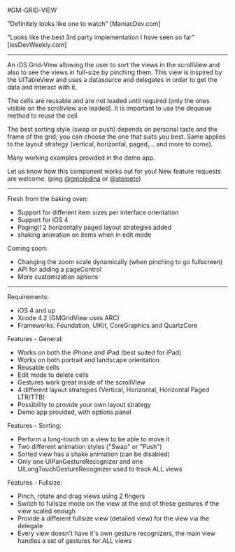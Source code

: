 #GM-GRID-VIEW

"Definitely looks like one to watch" [ManiacDev.com]

"Looks like the best 3rd party implementation I have seen so far" [iosDevWeekly.com]

---

An iOS Grid-View allowing the user to sort the views in the scrollView and also to see the views in full-size by pinching them. 
This view is inspired by the UITableView and uses a datasource and delegates in order to get the data and interact with it.

The cells are reusable and are not loaded until required (only the ones visible on the scrollview are loaded). 
It is important to use the dequeue method to reuse the cell.

The best sorting style (swap or push) depends on personal taste and the frame of the grid; you can choose the one that suits you best.
Same applies to the layout strategy (vertical, horizontal, paged,... and more to come).

Many working examples provided in the demo app.

Let us know how this component works out for you!
New feature requests are welcome. (ping [@gmoledina](http://twitter.com/gmoledina) or [@steipete](http://twitter.com/steipete))

---

Fresh from the baking oven:

*  Support for different item sizes per interface orientation
*  Support for iOS 4
*  Paging!! 2 horizontally paged layout strategies added
*  shaking animation on items when in edit mode

Coming soon:

*  Changing the zoom scale dynamically (when pinching to go fullscreen)
*  API for adding a pageControl
*  More customization options

---

Requirements:

* iOS 4 and up
* Xcode 4.2 (GMGridView uses ARC)
* Frameworks: Foundation, UIKit, CoreGraphics and QuartzCore

Features - General:

*  Works on both the iPhone and iPad (best suited for iPad)
*  Works on both portrait and landscape orientation
*  Reusable cells
*  Edit mode to delete cells
*  Gestures work great inside of the scrollView
*  4 different layout strategies (Vertical, Horizontal, Horizontal Paged LTR/TTB)
*  Possibility to provide your own layout strategy
*  Demo app provided, with options panel

Features - Sorting:

* Perform a long-touch on a view to be able to move it
* Two different animation styles ("Swap" or "Push")
* Sorted view has a shake animation (can be disabled)
* Only one UIPanGestureRecognizer and one UILongTouchGestureRecognizer used to track ALL views

Features - Fullsize:

* Pinch, rotate and drag views using 2 fingers
* Switch to fullsize mode on the view at the end of these gestures if the view scaled enough
* Provide a different fullsize view (detailed view) for the view via the delegate
* Every view doesn't have it's own gesture recognizers, the main view handles a set of gestures for ALL views
